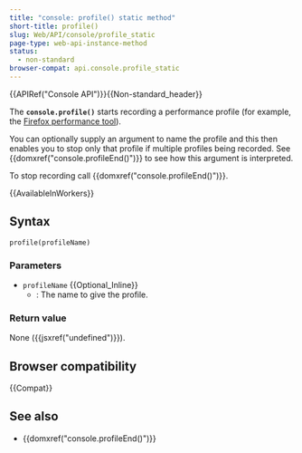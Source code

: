 ```yaml
---
title: "console: profile() static method"
short-title: profile()
slug: Web/API/console/profile_static
page-type: web-api-instance-method
status:
  - non-standard
browser-compat: api.console.profile_static
---
```


{{APIRef("Console API")}}{{Non-standard_header}}

The **`console.profile()`** starts recording a performance profile (for example, the [Firefox performance tool](https://firefox-source-docs.mozilla.org/devtools-user/performance/index.html)).

You can optionally supply an argument to name the profile and this then enables you to stop only that profile if multiple profiles being recorded. See {{domxref("console.profileEnd()")}} to see how this argument is interpreted.

To stop recording call {{domxref("console.profileEnd()")}}.

{{AvailableInWorkers}}

## Syntax

```js-nolint
profile(profileName)
```

### Parameters

- `profileName` {{Optional_Inline}}
  - : The name to give the profile.

### Return value

None ({{jsxref("undefined")}}).

## Browser compatibility

{{Compat}}

## See also

- {{domxref("console.profileEnd()")}}
